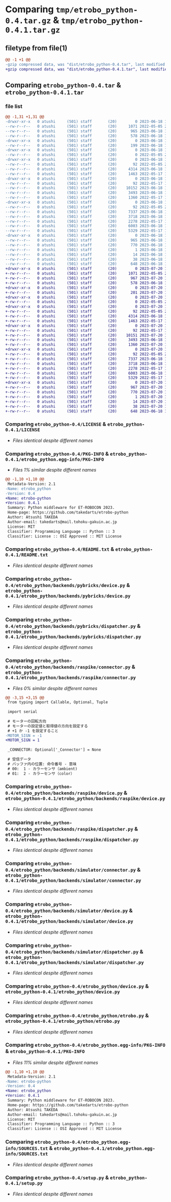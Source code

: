 # Comparing `tmp/etrobo_python-0.4.tar.gz` & `tmp/etrobo_python-0.4.1.tar.gz`

## filetype from file(1)

```diff
@@ -1 +1 @@
-gzip compressed data, was "dist/etrobo_python-0.4.tar", last modified: Sun Jun 18 13:12:02 2023, max compression
+gzip compressed data, was "dist/etrobo_python-0.4.1.tar", last modified: Thu Jul 20 11:38:41 2023, max compression
```

## Comparing `etrobo_python-0.4.tar` & `etrobo_python-0.4.1.tar`

### file list

```diff
@@ -1,31 +1,31 @@
-drwxr-xr-x   0 atushi     (501) staff       (20)        0 2023-06-18 13:12:02.232245 etrobo_python-0.4/
--rw-r--r--   0 atushi     (501) staff       (20)     1071 2022-05-05 20:12:25.000000 etrobo_python-0.4/LICENSE
--rw-r--r--   0 atushi     (501) staff       (20)      965 2023-06-18 13:12:02.231589 etrobo_python-0.4/PKG-INFO
--rw-r--r--   0 atushi     (501) staff       (20)      578 2023-06-18 12:59:11.000000 etrobo_python-0.4/README.txt
-drwxr-xr-x   0 atushi     (501) staff       (20)        0 2023-06-18 13:12:02.222167 etrobo_python-0.4/etrobo_python/
--rw-r--r--   0 atushi     (501) staff       (20)      199 2023-06-18 12:59:11.000000 etrobo_python-0.4/etrobo_python/__init__.py
-drwxr-xr-x   0 atushi     (501) staff       (20)        0 2023-06-18 13:12:02.225462 etrobo_python-0.4/etrobo_python/backends/
--rw-r--r--   0 atushi     (501) staff       (20)        0 2022-05-05 20:12:25.000000 etrobo_python-0.4/etrobo_python/backends/__init__.py
-drwxr-xr-x   0 atushi     (501) staff       (20)        0 2023-06-18 13:12:02.226726 etrobo_python-0.4/etrobo_python/backends/pybricks/
--rw-r--r--   0 atushi     (501) staff       (20)       92 2022-05-05 20:12:25.000000 etrobo_python-0.4/etrobo_python/backends/pybricks/__init__.py
--rw-r--r--   0 atushi     (501) staff       (20)     4314 2023-06-18 12:59:11.000000 etrobo_python-0.4/etrobo_python/backends/pybricks/device.py
--rw-r--r--   0 atushi     (501) staff       (20)     1463 2022-05-17 10:25:33.000000 etrobo_python-0.4/etrobo_python/backends/pybricks/dispatcher.py
-drwxr-xr-x   0 atushi     (501) staff       (20)        0 2023-06-18 13:12:02.228440 etrobo_python-0.4/etrobo_python/backends/raspike/
--rw-r--r--   0 atushi     (501) staff       (20)       92 2022-05-17 10:25:33.000000 etrobo_python-0.4/etrobo_python/backends/raspike/__init__.py
--rw-r--r--   0 atushi     (501) staff       (20)    10152 2023-06-18 12:59:11.000000 etrobo_python-0.4/etrobo_python/backends/raspike/connector.py
--rw-r--r--   0 atushi     (501) staff       (20)     3493 2023-06-18 12:59:11.000000 etrobo_python-0.4/etrobo_python/backends/raspike/device.py
--rw-r--r--   0 atushi     (501) staff       (20)     1360 2022-05-17 10:25:33.000000 etrobo_python-0.4/etrobo_python/backends/raspike/dispatcher.py
-drwxr-xr-x   0 atushi     (501) staff       (20)        0 2023-06-18 13:12:02.230855 etrobo_python-0.4/etrobo_python/backends/simulator/
--rw-r--r--   0 atushi     (501) staff       (20)       92 2022-05-05 20:12:25.000000 etrobo_python-0.4/etrobo_python/backends/simulator/__init__.py
--rw-r--r--   0 atushi     (501) staff       (20)     7337 2023-06-18 12:59:11.000000 etrobo_python-0.4/etrobo_python/backends/simulator/connector.py
--rw-r--r--   0 atushi     (501) staff       (20)     3718 2023-06-18 12:59:11.000000 etrobo_python-0.4/etrobo_python/backends/simulator/device.py
--rw-r--r--   0 atushi     (501) staff       (20)     2278 2022-05-17 10:25:33.000000 etrobo_python-0.4/etrobo_python/backends/simulator/dispatcher.py
--rw-r--r--   0 atushi     (501) staff       (20)     6003 2023-06-18 12:59:11.000000 etrobo_python-0.4/etrobo_python/device.py
--rw-r--r--   0 atushi     (501) staff       (20)     5329 2022-05-17 10:25:33.000000 etrobo_python-0.4/etrobo_python/etrobo.py
-drwxr-xr-x   0 atushi     (501) staff       (20)        0 2023-06-18 13:12:02.224846 etrobo_python-0.4/etrobo_python.egg-info/
--rw-r--r--   0 atushi     (501) staff       (20)      965 2023-06-18 13:12:01.000000 etrobo_python-0.4/etrobo_python.egg-info/PKG-INFO
--rw-r--r--   0 atushi     (501) staff       (20)      770 2023-06-18 13:12:02.000000 etrobo_python-0.4/etrobo_python.egg-info/SOURCES.txt
--rw-r--r--   0 atushi     (501) staff       (20)        1 2023-06-18 13:12:01.000000 etrobo_python-0.4/etrobo_python.egg-info/dependency_links.txt
--rw-r--r--   0 atushi     (501) staff       (20)       14 2023-06-18 13:12:01.000000 etrobo_python-0.4/etrobo_python.egg-info/top_level.txt
--rw-r--r--   0 atushi     (501) staff       (20)       38 2023-06-18 13:12:02.232439 etrobo_python-0.4/setup.cfg
--rw-r--r--   0 atushi     (501) staff       (20)      648 2023-06-18 12:59:11.000000 etrobo_python-0.4/setup.py
+drwxr-xr-x   0 atushi     (501) staff       (20)        0 2023-07-20 11:38:41.317259 etrobo_python-0.4.1/
+-rw-r--r--   0 atushi     (501) staff       (20)     1071 2022-05-05 20:12:25.000000 etrobo_python-0.4.1/LICENSE
+-rw-r--r--   0 atushi     (501) staff       (20)      967 2023-07-20 11:38:41.316897 etrobo_python-0.4.1/PKG-INFO
+-rw-r--r--   0 atushi     (501) staff       (20)      578 2023-06-18 12:59:11.000000 etrobo_python-0.4.1/README.txt
+drwxr-xr-x   0 atushi     (501) staff       (20)        0 2023-07-20 11:38:41.306816 etrobo_python-0.4.1/etrobo_python/
+-rw-r--r--   0 atushi     (501) staff       (20)      201 2023-07-20 11:21:53.000000 etrobo_python-0.4.1/etrobo_python/__init__.py
+drwxr-xr-x   0 atushi     (501) staff       (20)        0 2023-07-20 11:38:41.309953 etrobo_python-0.4.1/etrobo_python/backends/
+-rw-r--r--   0 atushi     (501) staff       (20)        0 2022-05-05 20:12:25.000000 etrobo_python-0.4.1/etrobo_python/backends/__init__.py
+drwxr-xr-x   0 atushi     (501) staff       (20)        0 2023-07-20 11:38:41.311752 etrobo_python-0.4.1/etrobo_python/backends/pybricks/
+-rw-r--r--   0 atushi     (501) staff       (20)       92 2022-05-05 20:12:25.000000 etrobo_python-0.4.1/etrobo_python/backends/pybricks/__init__.py
+-rw-r--r--   0 atushi     (501) staff       (20)     4314 2023-06-18 12:59:11.000000 etrobo_python-0.4.1/etrobo_python/backends/pybricks/device.py
+-rw-r--r--   0 atushi     (501) staff       (20)     1463 2022-05-17 10:25:33.000000 etrobo_python-0.4.1/etrobo_python/backends/pybricks/dispatcher.py
+drwxr-xr-x   0 atushi     (501) staff       (20)        0 2023-07-20 11:38:41.314229 etrobo_python-0.4.1/etrobo_python/backends/raspike/
+-rw-r--r--   0 atushi     (501) staff       (20)       92 2022-05-17 10:25:33.000000 etrobo_python-0.4.1/etrobo_python/backends/raspike/__init__.py
+-rw-r--r--   0 atushi     (501) staff       (20)    10151 2023-07-20 11:01:48.000000 etrobo_python-0.4.1/etrobo_python/backends/raspike/connector.py
+-rw-r--r--   0 atushi     (501) staff       (20)     3493 2023-06-18 12:59:11.000000 etrobo_python-0.4.1/etrobo_python/backends/raspike/device.py
+-rw-r--r--   0 atushi     (501) staff       (20)     1360 2023-07-20 11:11:22.000000 etrobo_python-0.4.1/etrobo_python/backends/raspike/dispatcher.py
+drwxr-xr-x   0 atushi     (501) staff       (20)        0 2023-07-20 11:38:41.316341 etrobo_python-0.4.1/etrobo_python/backends/simulator/
+-rw-r--r--   0 atushi     (501) staff       (20)       92 2022-05-05 20:12:25.000000 etrobo_python-0.4.1/etrobo_python/backends/simulator/__init__.py
+-rw-r--r--   0 atushi     (501) staff       (20)     7337 2023-06-18 12:59:11.000000 etrobo_python-0.4.1/etrobo_python/backends/simulator/connector.py
+-rw-r--r--   0 atushi     (501) staff       (20)     3718 2023-06-18 12:59:11.000000 etrobo_python-0.4.1/etrobo_python/backends/simulator/device.py
+-rw-r--r--   0 atushi     (501) staff       (20)     2278 2022-05-17 10:25:33.000000 etrobo_python-0.4.1/etrobo_python/backends/simulator/dispatcher.py
+-rw-r--r--   0 atushi     (501) staff       (20)     6003 2023-06-18 12:59:11.000000 etrobo_python-0.4.1/etrobo_python/device.py
+-rw-r--r--   0 atushi     (501) staff       (20)     5329 2022-05-17 10:25:33.000000 etrobo_python-0.4.1/etrobo_python/etrobo.py
+drwxr-xr-x   0 atushi     (501) staff       (20)        0 2023-07-20 11:38:41.309450 etrobo_python-0.4.1/etrobo_python.egg-info/
+-rw-r--r--   0 atushi     (501) staff       (20)      967 2023-07-20 11:38:41.000000 etrobo_python-0.4.1/etrobo_python.egg-info/PKG-INFO
+-rw-r--r--   0 atushi     (501) staff       (20)      770 2023-07-20 11:38:41.000000 etrobo_python-0.4.1/etrobo_python.egg-info/SOURCES.txt
+-rw-r--r--   0 atushi     (501) staff       (20)        1 2023-07-20 11:38:41.000000 etrobo_python-0.4.1/etrobo_python.egg-info/dependency_links.txt
+-rw-r--r--   0 atushi     (501) staff       (20)       14 2023-07-20 11:38:41.000000 etrobo_python-0.4.1/etrobo_python.egg-info/top_level.txt
+-rw-r--r--   0 atushi     (501) staff       (20)       38 2023-07-20 11:38:41.317344 etrobo_python-0.4.1/setup.cfg
+-rw-r--r--   0 atushi     (501) staff       (20)      648 2023-06-18 12:59:11.000000 etrobo_python-0.4.1/setup.py
```

### Comparing `etrobo_python-0.4/LICENSE` & `etrobo_python-0.4.1/LICENSE`

 * *Files identical despite different names*

### Comparing `etrobo_python-0.4/PKG-INFO` & `etrobo_python-0.4.1/etrobo_python.egg-info/PKG-INFO`

 * *Files 1% similar despite different names*

```diff
@@ -1,10 +1,10 @@
 Metadata-Version: 2.1
-Name: etrobo_python
-Version: 0.4
+Name: etrobo-python
+Version: 0.4.1
 Summary: Python middleware for ET-ROBOCON 2023.
 Home-page: https://github.com/takedarts/etrobo-python
 Author: Atsushi TAKEDA
 Author-email: takedarts@mail.tohoku-gakuin.ac.jp
 License: MIT
 Classifier: Programming Language :: Python :: 3
 Classifier: License :: OSI Approved :: MIT License
```

### Comparing `etrobo_python-0.4/README.txt` & `etrobo_python-0.4.1/README.txt`

 * *Files identical despite different names*

### Comparing `etrobo_python-0.4/etrobo_python/backends/pybricks/device.py` & `etrobo_python-0.4.1/etrobo_python/backends/pybricks/device.py`

 * *Files identical despite different names*

### Comparing `etrobo_python-0.4/etrobo_python/backends/pybricks/dispatcher.py` & `etrobo_python-0.4.1/etrobo_python/backends/pybricks/dispatcher.py`

 * *Files identical despite different names*

### Comparing `etrobo_python-0.4/etrobo_python/backends/raspike/connector.py` & `etrobo_python-0.4.1/etrobo_python/backends/raspike/connector.py`

 * *Files 0% similar despite different names*

```diff
@@ -3,15 +3,15 @@
 from typing import Callable, Optional, Tuple
 
 import serial
 
 # モーターの回転方向
 # モーターの設定値と取得値の方向を設定する
 # +1 か -1 を設定すること
-MOTOR_SIGN = -1
+MOTOR_SIGN = 1
 
 _CONNECTOR: Optional['_Connector'] = None
 
 # 受信データ
 # バッファ内の位置: 命令番号 - 意味
 # 00:  1 - カラーセンサ（ambient)
 # 01:  2 - カラーセンサ（color）
```

### Comparing `etrobo_python-0.4/etrobo_python/backends/raspike/device.py` & `etrobo_python-0.4.1/etrobo_python/backends/raspike/device.py`

 * *Files identical despite different names*

### Comparing `etrobo_python-0.4/etrobo_python/backends/raspike/dispatcher.py` & `etrobo_python-0.4.1/etrobo_python/backends/raspike/dispatcher.py`

 * *Files identical despite different names*

### Comparing `etrobo_python-0.4/etrobo_python/backends/simulator/connector.py` & `etrobo_python-0.4.1/etrobo_python/backends/simulator/connector.py`

 * *Files identical despite different names*

### Comparing `etrobo_python-0.4/etrobo_python/backends/simulator/device.py` & `etrobo_python-0.4.1/etrobo_python/backends/simulator/device.py`

 * *Files identical despite different names*

### Comparing `etrobo_python-0.4/etrobo_python/backends/simulator/dispatcher.py` & `etrobo_python-0.4.1/etrobo_python/backends/simulator/dispatcher.py`

 * *Files identical despite different names*

### Comparing `etrobo_python-0.4/etrobo_python/device.py` & `etrobo_python-0.4.1/etrobo_python/device.py`

 * *Files identical despite different names*

### Comparing `etrobo_python-0.4/etrobo_python/etrobo.py` & `etrobo_python-0.4.1/etrobo_python/etrobo.py`

 * *Files identical despite different names*

### Comparing `etrobo_python-0.4/etrobo_python.egg-info/PKG-INFO` & `etrobo_python-0.4.1/PKG-INFO`

 * *Files 11% similar despite different names*

```diff
@@ -1,10 +1,10 @@
 Metadata-Version: 2.1
-Name: etrobo-python
-Version: 0.4
+Name: etrobo_python
+Version: 0.4.1
 Summary: Python middleware for ET-ROBOCON 2023.
 Home-page: https://github.com/takedarts/etrobo-python
 Author: Atsushi TAKEDA
 Author-email: takedarts@mail.tohoku-gakuin.ac.jp
 License: MIT
 Classifier: Programming Language :: Python :: 3
 Classifier: License :: OSI Approved :: MIT License
```

### Comparing `etrobo_python-0.4/etrobo_python.egg-info/SOURCES.txt` & `etrobo_python-0.4.1/etrobo_python.egg-info/SOURCES.txt`

 * *Files identical despite different names*

### Comparing `etrobo_python-0.4/setup.py` & `etrobo_python-0.4.1/setup.py`

 * *Files identical despite different names*

